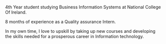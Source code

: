 4th Year student studying Business Information Systems at National College Of Ireland.

8 months of experience as a Quality assurance Intern.

In my own time, I love to upskill by taking up new courses and developing the skills needed for a prosperous career in Information technology. 
